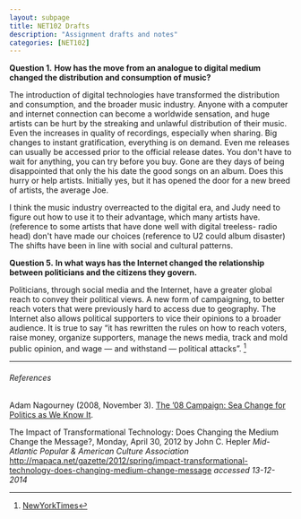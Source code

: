 ```yaml
---
layout: subpage
title: NET102 Drafts
description: "Assignment drafts and notes"
categories: [NET102]
---
```


**Question 1.**
**How has the move from an analogue to digital medium changed the distribution and consumption of music?**

   The introduction of digital technologies have transformed the distribution and consumption, and the broader music industry. Anyone with a computer and internet connection can become a worldwide sensation, and huge artists can be hurt by the streaking and unlawful distribution of their music. Even the increases in quality of recordings, especially when sharing. 
Big changes to instant gratification, everything is on demand. Even me releases can usually be accessed prior to the official release dates. You don't have to wait for anything, you can try before you buy. Gone are they days of being disappointed that only the his date the good songs on an album.  Does this hurry or help artists. Initially yes, but it has opened the door for a new breed of artists, the average Joe. 

   I think the music industry overreacted to the digital era, and Judy need to figure out how to use it to their advantage, which many artists have. (reference to some artists that have done well with digital treeless- radio head) don't have made our choices (reference to U2 could album disaster)
The shifts have been in line with social and cultural patterns.



**Question 5.**
**In what ways has the Internet changed the relationship between politicians and the citizens they govern.**

Politicians, through social media and the Internet, have a greater global reach to convey their political views. A new form of campaigning, to better reach voters that were previously hard to access due to geography. The Internet also allows political supporters to vice their opinions to a broader audience.  It is true to say “it has rewritten the rules on how to reach voters, raise money, organize supporters, manage the news media, track and mold public opinion, and wage — and withstand — political attacks”. [^1]

---

###### References 

Adam Nagourney (2008, November 3). [The ’08 Campaign: Sea Change for Politics as We Know It](http://www.nytimes.com/2008/11/04/us/politics/04memo.html?_r=3&).

The Impact of Transformational Technology: Does Changing the Medium Change the Message?, Monday, April 30, 2012
by John C. Hepler *Mid-Atlantic Popular &
 American Culture Association* http://mapaca.net/gazette/2012/spring/impact-transformational-technology-does-changing-medium-change-message *accessed 13-12-2014*


[^1]: [NewYorkTimes](http://www.nytimes.com/2008/11/04/us/politics/04memo.html?_r=3&)
